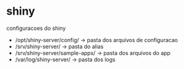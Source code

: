 # shiny
configuracoes do shiny

- /opt/shiny-server/config/ -> pasta dos arquivos de configuracao
- /srv/shiny-server/ -> pasta do alias 
- /srv/shiny-server/sample-apps/ -> pasta dos arquivos do app
- /var/log/shiny-server/ -> pasta dos logs
